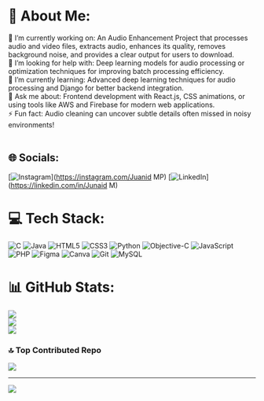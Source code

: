 # 💫 About Me:
   🔭 I’m currently working on: An Audio Enhancement Project that processes audio and video files, extracts audio, enhances its quality, removes background noise, and provides a clear output for users to download.<br>    🤝 I’m looking for help with: Deep learning models for audio processing or optimization techniques for improving batch processing efficiency.<br>    🌱 I’m currently learning: Advanced deep learning techniques for audio processing and Django for better backend integration.<br>    💬 Ask me about: Frontend development with React.js, CSS animations, or using tools like AWS and Firebase for modern web applications.<br>    ⚡ Fun fact: Audio cleaning can uncover subtle details often missed in noisy environments!<br><br>


## 🌐 Socials:
[![Instagram](https://img.shields.io/badge/Instagram-%23E4405F.svg?logo=Instagram&logoColor=white)](https://instagram.com/Juanid MP) [![LinkedIn](https://img.shields.io/badge/LinkedIn-%230077B5.svg?logo=linkedin&logoColor=white)](https://linkedin.com/in/Junaid M) 

# 💻 Tech Stack:
![C](https://img.shields.io/badge/c-%2300599C.svg?style=for-the-badge&logo=c&logoColor=white) ![Java](https://img.shields.io/badge/java-%23ED8B00.svg?style=for-the-badge&logo=openjdk&logoColor=white) ![HTML5](https://img.shields.io/badge/html5-%23E34F26.svg?style=for-the-badge&logo=html5&logoColor=white) ![CSS3](https://img.shields.io/badge/css3-%231572B6.svg?style=for-the-badge&logo=css3&logoColor=white) ![Python](https://img.shields.io/badge/python-3670A0?style=for-the-badge&logo=python&logoColor=ffdd54) ![Objective-C](https://img.shields.io/badge/OBJECTIVE--C-%233A95E3.svg?style=for-the-badge&logo=apple&logoColor=white) ![JavaScript](https://img.shields.io/badge/javascript-%23323330.svg?style=for-the-badge&logo=javascript&logoColor=%23F7DF1E) ![PHP](https://img.shields.io/badge/php-%23777BB4.svg?style=for-the-badge&logo=php&logoColor=white) ![Figma](https://img.shields.io/badge/figma-%23F24E1E.svg?style=for-the-badge&logo=figma&logoColor=white) ![Canva](https://img.shields.io/badge/Canva-%2300C4CC.svg?style=for-the-badge&logo=Canva&logoColor=white) ![Git](https://img.shields.io/badge/git-%23F05033.svg?style=for-the-badge&logo=git&logoColor=white) ![MySQL](https://img.shields.io/badge/mysql-4479A1.svg?style=for-the-badge&logo=mysql&logoColor=white)
# 📊 GitHub Stats:
![](https://github-readme-stats.vercel.app/api?username=junaid9633&theme=dark&hide_border=false&include_all_commits=false&count_private=false)<br/>
![](https://github-readme-streak-stats.herokuapp.com/?user=junaid9633&theme=dark&hide_border=false)<br/>
![](https://github-readme-stats.vercel.app/api/top-langs/?username=junaid9633&theme=dark&hide_border=false&include_all_commits=false&count_private=false&layout=compact)

### 🔝 Top Contributed Repo
![](https://github-contributor-stats.vercel.app/api?username=junaid9633&limit=5&theme=dark&combine_all_yearly_contributions=true)

---
[![](https://visitcount.itsvg.in/api?id=junaid9633&icon=0&color=0)](https://visitcount.itsvg.in)

<!-- Proudly created with GPRM ( https://gprm.itsvg.in ) -->
